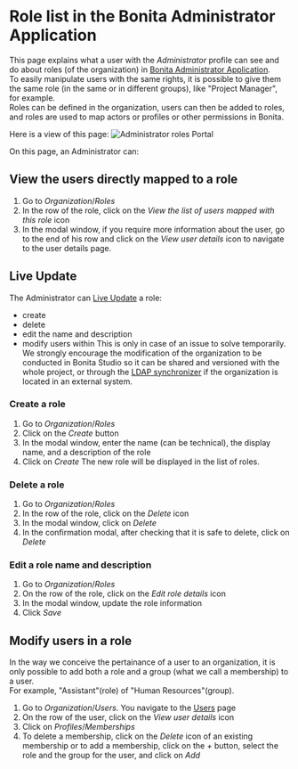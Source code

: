# Role list in the Bonita Administrator Application

This page explains what a user with the _Administrator_ profile can see and do about roles (of the organization) in [Bonita Administrator Application](admin-application-overview).  
To easily manipulate users with the same rights, it is possible to give them the same role (in the same or in different groups), like "Project Manager", for example.   
Roles can be defined in the organization, users can then be added to roles, and roles are used to map actors or profiles or other permissions in Bonita.

Here is a view of this page:
![Administrator roles Portal](images/UI2021.1/admin-application-roles-list.png)<!--{.img-responsive}-->

On this page, an Administrator can:

## View the users directly mapped to a role
1. Go to _Organization_/_Roles_
2. In the row of the role, click on the _View the list of users mapped with this role_ icon
3. In the modal window, if you require more information about the user, go to the end of his row and click on the _View user details_ icon to navigate to the user details page.

## Live Update
The Administrator can [Live Update](live-update.md) a role:
 * create
 * delete
 * edit the name and description
 * modify users within
This is only in case of an issue to solve temporarily. We strongly encourage the modification of the organization to be conducted 
in Bonita Studio so it can be shared and versioned with the whole project, or through the [LDAP synchronizer](ldap-synchronizer.md) if the organization is located in an external system. 

### Create a role
1. Go to _Organization_/_Roles_
2. Click on the _Create_ button
3. In the modal window, enter the name (can be technical), the display name, and a description of the role
4. Click on _Create_
The new role will be displayed in the list of roles.

### Delete a role
1. Go to _Organization_/_Roles_
2. In the row of the role, click on the _Delete_ icon
3. In the modal window, click on _Delete_
4. In the confirmation modal, after checking that it is safe to delete, click on _Delete_

### Edit a role name and description
1. Go to _Organization_/_Roles_
2. On the row of the role, click on the _Edit role details_ icon
3. In the modal window, update the role information
4. Click _Save_

## Modify users in a role
In the way we conceive the pertainance of a user to an organization, it is only possible to add both a role and a group (what we call a membership) to a user.  
For example, "Assistant"(role) of "Human Resources"(group).  
1. Go to _Organization_/_Users_. You navigate to the [Users](admin-application-users-list.md) page
2. On the row of the user, click on the _View user details_ icon
3. Click on _Profiles_/_Memberships_
4. To delete a membership, click on the _Delete_ icon of an existing membership
or to add a membership, click on the _+_ button, select the role and the group for the user, and click on _Add_
